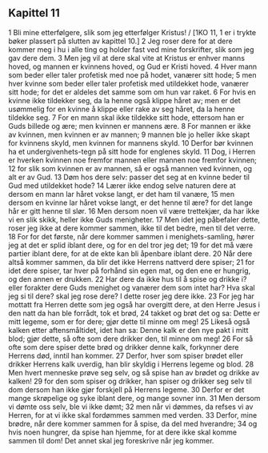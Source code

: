 ## Kapittel 11

1 Bli mine etterfølgere, slik som jeg etterfølger Kristus! / [1KO 11, 1 er i trykte bøker plassert på slutten av kapittel 10.]
2 Jeg roser dere for at dere kommer meg i hu i alle ting og holder fast ved mine forskrifter, slik som jeg gav dere dem.
3 Men jeg vil at dere skal vite at Kristus er enhver manns hoved, og mannen er kvinnens hoved, og Gud er Kristi hoved.
4 Hver mann som beder eller taler profetisk med noe på hodet, vanærer sitt hode;
5 men hver kvinne som beder eller taler profetisk med utildekket hode, vanærer sitt hode; for det er aldeles det samme som om hun var raket.
6 For hvis en kvinne ikke tildekker seg, da la henne også klippe håret av; men er det usømmelig for en kvinne å klippe eller rake av seg håret, da la henne tildekke seg.
7 For en mann skal ikke tildekke sitt hode, ettersom han er Guds billede og ære; men kvinnen er mannens ære.
8 For mannen er ikke av kvinnen, men kvinnen er av mannen;
9 mannen ble jo heller ikke skapt for kvinnens skyld, men kvinnen for mannens skyld.
10 Derfor bør kvinnen ha et undergivenhets-tegn på sitt hode for englenes skyld.
11 Dog, i Herren er hverken kvinnen noe fremfor mannen eller mannen noe fremfor kvinnen;
12 for slik som kvinnen er av mannen, så er også mannen ved kvinnen, og alt er av Gud.
13 Døm hos dere selv: passer det seg at en kvinne beder til Gud med utildekket hode?
14 Lærer ikke endog selve naturen dere at dersom en mann lar håret vokse langt, er det ham til vanære,
15 men dersom en kvinne lar håret vokse langt, er det henne til ære? for det lange hår er gitt henne til slør.
16 Men dersom noen vil være trettekjær, da har ikke vi en slik skikk, heller ikke Guds menigheter.
17 Men idet jeg påbefaler dette, roser jeg ikke at dere kommer sammen, ikke til det bedre, men til det verre.
18 For for det første, når dere kommer sammen i menighets-samling, hører jeg at det er splid iblant dere, og for en del tror jeg det;
19 for det må være partier iblant dere, for at de ekte kan bli åpenbare iblant dere.
20 Når dere altså kommer sammen, da blir det ikke Herrens nattverd dere spiser;
21 for idet dere spiser, tar hver på forhånd sin egen mat, og den ene er hungrig, og den annen er drukken.
22 Har dere da ikke hus til å spise og drikke i? eller forakter dere Guds menighet og vanærer dem som intet har? Hva skal jeg si til dere? skal jeg rose dere? I dette roser jeg dere ikke.
23 For jeg har mottatt fra Herren dette som jeg også har overgitt dere, at den Herre Jesus i den natt da han ble forrådt, tok et brød,
24 takket og brøt det og sa: Dette er mitt legeme, som er for dere; gjør dette til minne om meg!
25 Likeså også kalken etter aftensmåltidet, idet han sa: Denne kalk er den nye pakt i mitt blod; gjør dette, så ofte som dere drikker den, til minne om meg!
26 For så ofte som dere spiser dette brød og drikker denne kalk, forkynner dere Herrens død, inntil han kommer.
27 Derfor, hver som spiser brødet eller drikker Herrens kalk uverdig, han blir skyldig i Herrens legeme og blod.
28 Men hvert menneske prøve seg selv, og så spise han av brødet og drikke av kalken!
29 for den som spiser og drikker, han spiser og drikker seg selv til dom dersom han ikke gjør forskjell på Herrens legeme.
30 Derfor er det mange skrøpelige og syke iblant dere, og mange sovner inn.
31 Men dersom vi dømte oss selv, ble vi ikke dømt;
32 men når vi dømmes, da refses vi av Herren, for at vi ikke skal fordømmes sammen med verden.
33 Derfor, mine brødre, når dere kommer sammen for å spise, da del med hverandre;
34 og hvis noen hungrer, da spise han hjemme, for at dere ikke skal komme sammen til dom! Det annet skal jeg foreskrive når jeg kommer.
